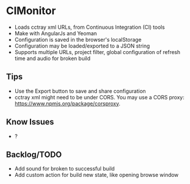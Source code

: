 

# CIMonitor


- Loads cctray xml URLs, from Continuous Integration (CI) tools
- Make with AngularJs and Yeoman
- Configuration is saved in the browser's localStorage
- Configuration may be loaded/exported to a JSON string
- Supports multiple URLs, project filter, global configuration of refresh time and audio for broken build


## Tips

- Use the Export button to save and share configuration
- cctray xml might need to be under CORS. You may use a CORS proxy: https://www.npmjs.org/package/corsproxy.


## Know Issues

- ?


## Backlog/TODO

- Add sound for broken to successful build
- Add custom action for build new state, like opening browse window
